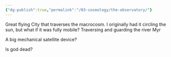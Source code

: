 ```yaml
---
{"dg-publish":true,"permalink":"/03-cosmology/the-observatory/"}
---
```


Great flying City that traverses the macrocosm. I originally had it circling the sun, but what if it was fully mobile? Traversing and guarding the river Myr

A big mechanical satellite device?

Is god dead?